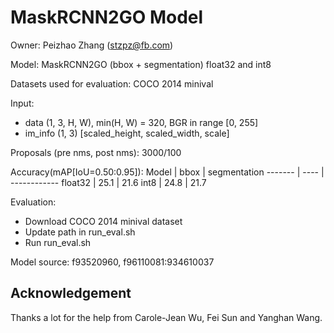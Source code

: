 # MaskRCNN2GO Model

Owner: Peizhao Zhang (stzpz@fb.com)

Model: MaskRCNN2GO (bbox + segmentation) float32 and int8

Datasets used for evaluation: COCO 2014 minival

Input:
  * data (1, 3, H, W), min(H, W) = 320, BGR in range [0, 255]
  * im_info (1, 3) [scaled_height, scaled_width, scale]

Proposals (pre nms, post nms): 3000/100

Accuracy(mAP[IoU=0.50:0.95]):
   Model  | bbox | segmentation
  ------- | ---- | ------------
  float32 | 25.1 | 21.6
  int8    | 24.8 | 21.7

Evaluation:
* Download COCO 2014 minival dataset
* Update path in run_eval.sh
* Run run_eval.sh

Model source: f93520960, f96110081:934610037

## Acknowledgement

Thanks a lot for the help from Carole-Jean Wu, Fei Sun and Yanghan Wang.
